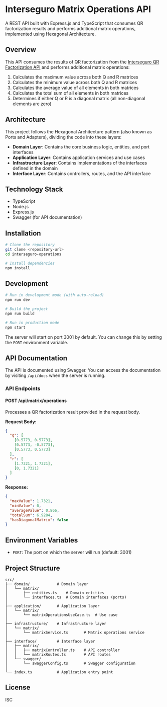 # Interseguro Matrix Operations API

A REST API built with Express.js and TypeScript that consumes QR factorization results and performs additional matrix operations, implemented using Hexagonal Architecture.

## Overview

This API consumes the results of QR factorization from the [Interseguro QR Factorization API](../interseguro-qr) and performs additional matrix operations:

1. Calculates the maximum value across both Q and R matrices
2. Calculates the minimum value across both Q and R matrices
3. Calculates the average value of all elements in both matrices
4. Calculates the total sum of all elements in both matrices
5. Determines if either Q or R is a diagonal matrix (all non-diagonal elements are zero)

## Architecture

This project follows the Hexagonal Architecture pattern (also known as Ports and Adapters), dividing the code into these layers:

- **Domain Layer**: Contains the core business logic, entities, and port interfaces
- **Application Layer**: Contains application services and use cases
- **Infrastructure Layer**: Contains implementations of the interfaces defined in the domain
- **Interface Layer**: Contains controllers, routes, and the API interface

## Technology Stack

- TypeScript
- Node.js
- Express.js
- Swagger (for API documentation)

## Installation

```bash
# Clone the repository
git clone <repository-url>
cd interseguro-operations

# Install dependencies
npm install
```

## Development

```bash
# Run in development mode (with auto-reload)
npm run dev

# Build the project
npm run build

# Run in production mode
npm start
```

The server will start on port 3001 by default. You can change this by setting the `PORT` environment variable.

## API Documentation

The API is documented using Swagger. You can access the documentation by visiting `/api/docs` when the server is running.

### API Endpoints

#### POST /api/matrix/operations

Processes a QR factorization result provided in the request body.

**Request Body:**

```json
{
  "q": [
    [0.5773, 0.5773],
    [0.5773, -0.5773],
    [0.5773, 0.5773]
  ],
  "r": [
    [1.7321, 1.7321],
    [0, 1.7321]
  ]
}
```

**Response:**

```json
{
  "maxValue": 1.7321,
  "minValue": 0,
  "averageValue": 0.866,
  "totalSum": 6.9284,
  "hasDiagonalMatrix": false
}
```

## Environment Variables

- `PORT`: The port on which the server will run (default: 3001)

## Project Structure

```
src/
├── domain/            # Domain layer
│   └── matrix/
│       ├── entities.ts    # Domain entities
│       └── interfaces.ts  # Domain interfaces (ports)
│
├── application/       # Application layer
│   └── matrix/
│       └── matrixOperationsUseCase.ts  # Use case
│
├── infrastructure/    # Infrastructure layer
│   └── matrix/
│       └── matrixService.ts       # Matrix operations service
│
├── interface/         # Interface layer
│   ├── matrix/
│   │   ├── matrixController.ts    # API controller
│   │   └── matrixRoutes.ts        # API routes
│   └── swagger/
│       └── swaggerConfig.ts       # Swagger configuration
│
└── index.ts           # Application entry point
```

## License

ISC
